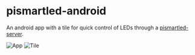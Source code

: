 # pismartled-android

An android app with a tile for quick control of LEDs through a [pismartled-server](https://github.com/js0mmer/pismartled-server).

![App](https://i.imgur.com/Psgs7Iv.jpg)
![Tile](https://i.imgur.com/lc0Wydu.jpg)